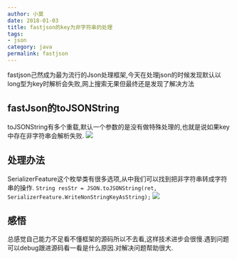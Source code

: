 ```yaml
---
author: 小莫
date: 2018-01-03
title: fastjson的key为非字符串的处理
tags:
- json
category: java
permalink: fastjson
---
```

fastjson己然成为最为流行的Json处理框架,今天在处理json的时候发现默认以long型为key时解析会失败,网上搜索无果但最终还是发现了解决方法
<!-- more -->

## fastJson的toJSONString
toJSONString有多个重载,默认一个参数的是没有做特殊处理的,也就是说如果key中存在非字符串会解析失败.
![](https://image.xiaomo.info/json/json.png)

## 处理办法
SerializerFeature这个枚举类有很多选项,从中我们可以找到把非字符串转成字符串的操作.
`String resStr = JSON.toJSONString(ret, SerializerFeature.WriteNonStringKeyAsString);`
![](https://image.xiaomo.info/json/correct.png)

## 感悟
总感觉自己能力不足看不懂框架的源码所以不去看,这样技术进步会很慢.遇到问题可以debug跟进源码看一看是什么原因.对解决问题帮助很大.
